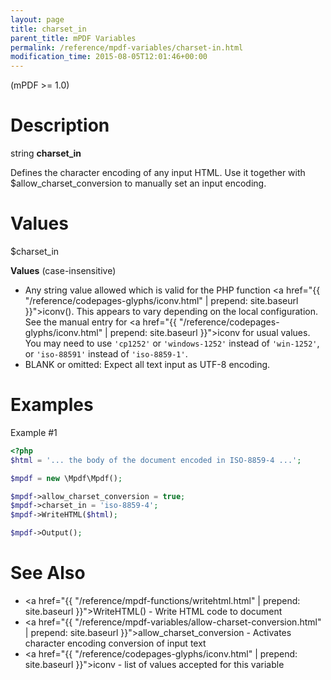 ```yaml
---
layout: page
title: charset_in
parent_title: mPDF Variables
permalink: /reference/mpdf-variables/charset-in.html
modification_time: 2015-08-05T12:01:46+00:00
---
```


(mPDF >= 1.0)

# Description

string **charset_in**

Defines the character encoding of any input HTML. Use it together with <span class="parameter">$allow_charset_conversion</span> 
to manually set an input encoding.

# Values

<span class="parameter">$charset_in</span>

**Values** (case-insensitive)

* Any string value allowed which is valid for the PHP function <a href="{{ "/reference/codepages-glyphs/iconv.html" | prepend: site.baseurl }}">iconv()</a>. 
  This appears to vary depending on the local configuration. See the manual entry for 
  <a href="{{ "/reference/codepages-glyphs/iconv.html" | prepend: site.baseurl }}">iconv</a> for usual values. You may need 
  to use `'cp1252'` or `'windows-1252'` instead of `'win-1252'`, or `'iso-88591'` instead of `'iso-8859-1'`.
* <span class="smallblock">BLANK</span> or omitted: Expect all text input as UTF-8 encoding.

# Examples

Example #1

```php
<?php
$html = '... the body of the document encoded in ISO-8859-4 ...';

$mpdf = new \Mpdf\Mpdf();

$mpdf->allow_charset_conversion = true;
$mpdf->charset_in = 'iso-8859-4';
$mpdf->WriteHTML($html);

$mpdf->Output();

```

# See Also

* <a href="{{ "/reference/mpdf-functions/writehtml.html" | prepend: site.baseurl }}">WriteHTML()</a> - Write HTML code to document
* <a href="{{ "/reference/mpdf-variables/allow-charset-conversion.html" | prepend: site.baseurl }}">allow_charset_conversion</a> - Activates character encoding conversion of input text
* <a href="{{ "/reference/codepages-glyphs/iconv.html" | prepend: site.baseurl }}">iconv</a> - list of values accepted for this variable

